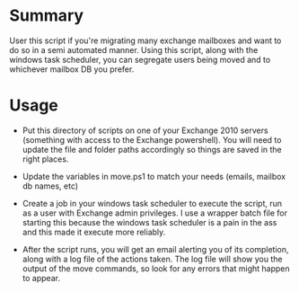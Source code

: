 Summary
===========

User this script if you're migrating many exchange mailboxes and want to do so in a semi automated manner. Using this script, along with the windows task scheduler, you can segregate users being moved and to whichever mailbox DB you prefer.

Usage
===========

* Put this directory of scripts on one of your Exchange 2010 servers (something with access to the Exchange powershell). You will need to update the file and folder paths accordingly so things are saved in the right places.

* Update the variables in move.ps1 to match your needs (emails, mailbox db names, etc)

* Create a job in your windows task scheduler to execute the script, run as a user with Exchange admin privileges. I use a wrapper batch file for starting this because the windows task scheduler is a pain in the ass and this made it execute more reliably. 

* After the script runs, you will get an email alerting you of its completion, along with a log file of the actions taken. The log file will show you the output of the move commands, so look for any errors that might happen to appear. 